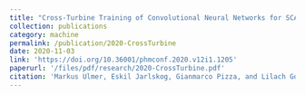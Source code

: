 ```yaml
---
title: "Cross-Turbine Training of Convolutional Neural Networks for SCADA-Based Fault Detection in Wind Turbines"
collection: publications
category: machine
permalink: /publication/2020-CrossTurbine
date: 2020-11-03
link: 'https://doi.org/10.36001/phmconf.2020.v12i1.1205'
paperurl: '/files/pdf/research/2020-CrossTurbine.pdf'
citation: 'Markus Ulmer, Eskil Jarlskog, Gianmarco Pizza, and Lilach Goren Huber. 2020. &quot;Early fault detection based on wind turbine scada data using convolutional neural networks.&quot; <i>Annual Conference of the PHM Society</i> 12(1), 10, doi:10.36001/phmconf.2020.v12i1.1205'
---
```

